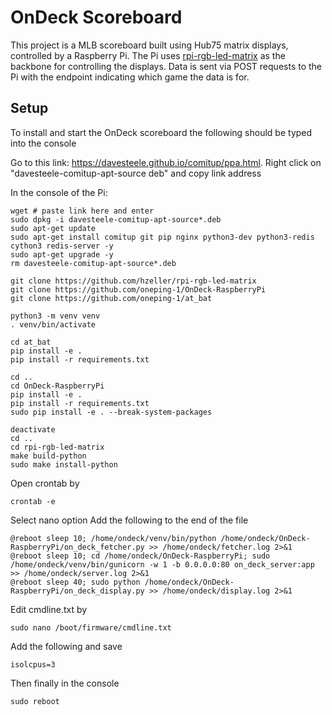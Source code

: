 # OnDeck Scoreboard
This project is a MLB scoreboard built using Hub75 matrix displays, controlled by a Raspberry Pi. The Pi uses [rpi-rgb-led-matrix](https://github.com/hzeller/rpi-rgb-led-matrix) as the backbone for controlling the displays. Data is sent via POST requests to the Pi with the endpoint indicating which game the data is for.

## Setup
To install and start the OnDeck scoreboard the following should be typed into the console

Go to this link: https://davesteele.github.io/comitup/ppa.html. Right click on "davesteele-comitup-apt-source deb" and copy link address

In the console of the Pi:
```
wget # paste link here and enter
sudo dpkg -i davesteele-comitup-apt-source*.deb
sudo apt-get update
sudo apt-get install comitup git pip nginx python3-dev python3-redis cython3 redis-server -y
sudo apt-get upgrade -y
rm davesteele-comitup-apt-source*.deb

git clone https://github.com/hzeller/rpi-rgb-led-matrix
git clone https://github.com/oneping-1/OnDeck-RaspberryPi
git clone https://github.com/oneping-1/at_bat

python3 -m venv venv
. venv/bin/activate

cd at_bat
pip install -e .
pip install -r requirements.txt

cd ..
cd OnDeck-RaspberryPi
pip install -e .
pip install -r requirements.txt
sudo pip install -e . --break-system-packages

deactivate
cd ..
cd rpi-rgb-led-matrix
make build-python
sudo make install-python
```

Open crontab by
```
crontab -e
```
Select nano option
Add the following to the end of the file
```
@reboot sleep 10; /home/ondeck/venv/bin/python /home/ondeck/OnDeck-RaspberryPi/on_deck_fetcher.py >> /home/ondeck/fetcher.log 2>&1
@reboot sleep 10; cd /home/ondeck/OnDeck-RaspberryPi; sudo /home/ondeck/venv/bin/gunicorn -w 1 -b 0.0.0.0:80 on_deck_server:app >> /home/ondeck/server.log 2>&1
@reboot sleep 40; sudo python /home/ondeck/OnDeck-RaspberryPi/on_deck_display.py >> /home/ondeck/display.log 2>&1
```

Edit cmdline.txt by
```
sudo nano /boot/firmware/cmdline.txt
```
Add the following and save
```
isolcpus=3
```
Then finally in the console
```
sudo reboot
```